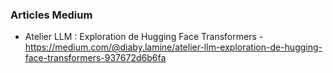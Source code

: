 ### Articles Medium

* Atelier LLM : Exploration de Hugging Face Transformers - https://medium.com/@diaby.lamine/atelier-llm-exploration-de-hugging-face-transformers-937672d6b6fa
